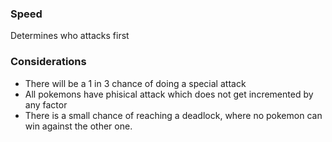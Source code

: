 ### Speed
Determines who attacks first

### Considerations
- There will be a 1 in 3 chance of doing a special attack
- All pokemons have phisical attack which does not get incremented by any factor
- There is a small chance of reaching a deadlock, where no pokemon can win against the other one.